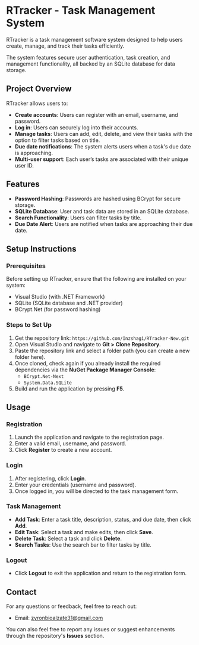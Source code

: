 # RTracker - Task Management System

RTracker is a task management software system designed to help users create, manage, and track their tasks efficiently. 

The system features secure user authentication, task creation, and management functionality, all backed by an SQLite database for data storage.

## Project Overview

RTracker allows users to:
- **Create accounts**: Users can register with an email, username, and password.
- **Log in**: Users can securely log into their accounts.
- **Manage tasks**: Users can add, edit, delete, and view their tasks with the option to filter tasks based on title.
- **Due date notifications**: The system alerts users when a task's due date is approaching.
- **Multi-user support**: Each user’s tasks are associated with their unique user ID.

## Features
- **Password Hashing**: Passwords are hashed using BCrypt for secure storage.
- **SQLite Database**: User and task data are stored in an SQLite database.
- **Search Functionality**: Users can filter tasks by title.
- **Due Date Alert**: Users are notified when tasks are approaching their due date.

## Setup Instructions

### Prerequisites
Before setting up RTracker, ensure that the following are installed on your system:
- Visual Studio (with .NET Framework)
- SQLite (SQLite database and .NET provider)
- BCrypt.Net (for password hashing)

### Steps to Set Up
1. Get the repository link: `https://github.com/Inzshagi/RTracker-New.git`
2. Open Visual Studio and navigate to **Git > Clone Repository**.
3. Paste the repository link and select a folder path (you can create a new folder here).
4. Once cloned, check again if you already install the required dependencies via the **NuGet Package Manager Console**:
   - `BCrypt.Net-Next`
   - `System.Data.SQLite`
5. Build and run the application by pressing **F5**.

## Usage

### Registration
1. Launch the application and navigate to the registration page.
2. Enter a valid email, username, and password.
3. Click **Register** to create a new account.

### Login
1. After registering, click **Login**.
2. Enter your credentials (username and password).
3. Once logged in, you will be directed to the task management form.

### Task Management
- **Add Task**: Enter a task title, description, status, and due date, then click **Add**.
- **Edit Task**: Select a task and make edits, then click **Save**.
- **Delete Task**: Select a task and click **Delete**.
- **Search Tasks**: Use the search bar to filter tasks by title.

### Logout
- Click **Logout** to exit the application and return to the registration form.

## Contact
For any questions or feedback, feel free to reach out:
- Email: zyronbioalzate31@gmail.com

You can also feel free to report any issues or suggest enhancements through the repository's **Issues** section.
